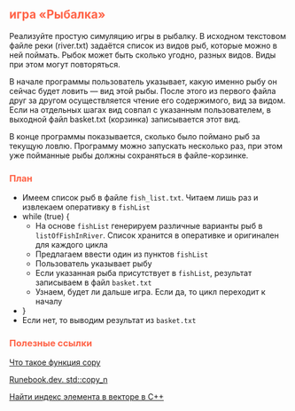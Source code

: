 ## <font color="tomato">игра «Рыбалка»</font>

Реализуйте простую симуляцию игры в рыбалку. 
В исходном текстовом файле реки (river.txt) задаётся список из видов рыб, которые можно в ней поймать. 
Рыбок может быть сколько угодно, разных видов. Виды при этом могут повторяться.

В начале программы пользователь указывает, какую именно рыбу он сейчас будет ловить — вид этой рыбы. 
После этого из первого файла друг за другом осуществляется чтение его содержимого, вид за видом. 
Если на отдельных шагах вид совпал с указанным пользователем, 
в выходной файл basket.txt (корзинка) записывается этот вид.

В конце программы показывается, сколько было поймано рыб за текущую ловлю. 
Программу можно запускать несколько раз, при этом уже пойманные рыбы должны сохраняться в файле-корзинке.

### <font color="tomato">План</font>

- Имеем список рыб в файле `fish_list.txt`. Читаем лишь раз и извлекаем оперативку в `fishList`
- while (true) {
  - На основе `fishList` генерируем различные варианты рыб в `listOfFishInRiver`. Список хранится в оперативке и оригинален для каждого цикла
  - Предлагаем ввести один из пунктов `fishList`
  - Пользователь указывает рыбу
  - Если указанная рыба присутствует в `fishList`, результат записываем в файл `basket.txt`
  - Узнаем, будет ли дальше игра. Если да, то цикл переходит к началу
- }
- Если нет, то выводим результат из `basket.txt`

### <font color="tomato">Полезные ссылки</font>

[Что такое функция copy](https://codelessons.ru/cplusplus/funkciya-copy-v-c-legko-i-ponyatno.html)

[Runebook.dev. std::copy_n](https://runebook.dev/ru/docs/cpp/algorithm/copy_n)

[Найти индекс элемента в векторе в C++](https://www.techiedelight.com/ru/find-index-element-vector-cpp/)
